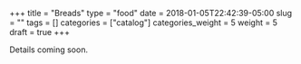 +++
title = "Breads"
type = "food"
date = 2018-01-05T22:42:39-05:00
slug = ""
tags = []
categories = ["catalog"]
categories_weight = 5
weight = 5
draft = true
+++

Details coming soon.